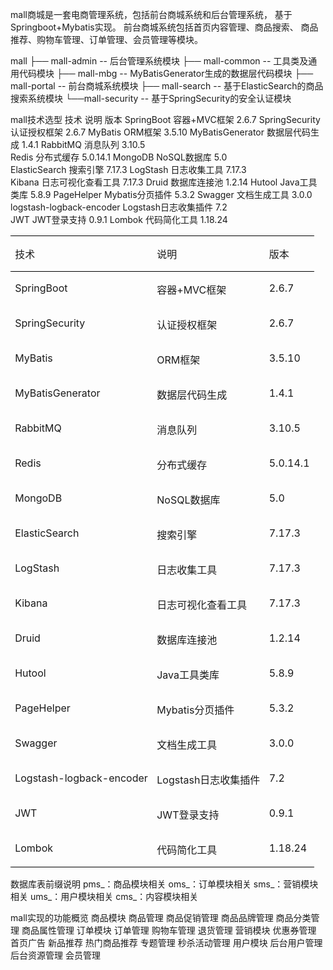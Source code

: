 mall商城是一套电商管理系统，包括前台商城系统和后台管理系统， 基于
Springboot+Mybatis实现。 前台商城系统包括首页内容管理、商品搜索、 商品
推荐、购物车管理、订单管理、会员管理等模块。



mall
├── mall-admin -- 后台管理系统模块
├── mall-common -- 工具类及通用代码模块
├── mall-mbg -- MyBatisGenerator生成的数据层代码模块
├── mall-portal -- 前台商城系统模块
├── mall-search -- 基于ElasticSearch的商品搜索系统模块
└──mall-security -- 基于SpringSecurity的安全认证模块



mall技术选型
技术							            说明                                 版本
SpringBoot					            容器+MVC框架                          2.6.7
SpringSecurity						    认证授权框架                          2.6.7
MyBatis								    ORM框架	                            3.5.10
MyBatisGenerator		                数据层代码生成                        1.4.1
RabbitMQ								消息队列                              3.10.5     
Redis									分布式缓存                            5.0.14.1
MongoDB					                NoSQL数据库                           5.0  
ElasticSearch							搜索引擎                              7.17.3
LogStash								日志收集工具                          7.17.3    
Kibana									日志可视化查看工具                    7.17.3
Druid									数据库连接池                          1.2.14
Hutool									Java工具类库                          5.8.9
PageHelper								Mybatis分页插件                       5.3.2
Swagger								    文档生成工具                          3.0.0
logstash-logback-encoder			    Logstash日志收集插件                  7.2    
JWT                                     JWT登录支持                           0.9.1
Lombok                                  代码简化工具                          1.18.24  

<table class="MsoTableGrid" border="1" cellspacing="0" cellpadding="0" style="border-collapse:collapse;border:none;mso-border-top-alt:solid windowtext .5pt;
 mso-border-bottom-alt:solid windowtext .5pt;mso-yfti-tbllook:1184;mso-padding-alt:
 0cm 5.4pt 0cm 5.4pt;mso-border-insideh:none;mso-border-insidev:none">
 <tbody><tr style="mso-yfti-irow:0;mso-yfti-firstrow:yes">
  <td valign="top" style="border-top:solid windowtext 1.0pt;border-left:none;
  border-bottom:solid windowtext 1.0pt;border-right:none;mso-border-top-alt:
  solid windowtext .5pt;mso-border-bottom-alt:solid windowtext .5pt;padding:
  0cm 5.4pt 0cm 5.4pt">
  <p class="MsoNormal">技术</p>
  </td>
  <td valign="top" style="border-top:solid windowtext 1.0pt;border-left:none;
  border-bottom:solid windowtext 1.0pt;border-right:none;mso-border-top-alt:
  solid windowtext .5pt;mso-border-bottom-alt:solid windowtext .5pt;padding:
  0cm 5.4pt 0cm 5.4pt">
  <p class="MsoNormal">说明</p>
  </td>
  <td valign="top" style="border-top:solid windowtext 1.0pt;border-left:none;
  border-bottom:solid windowtext 1.0pt;border-right:none;mso-border-top-alt:
  solid windowtext .5pt;mso-border-bottom-alt:solid windowtext .5pt;padding:
  0cm 5.4pt 0cm 5.4pt">
  <p class="MsoNormal">版本</p>
  </td>
 </tr>
 <tr style="mso-yfti-irow:1">
  <td valign="top" style="border:none;mso-border-top-alt:solid windowtext .5pt;
  padding:0cm 5.4pt 0cm 5.4pt">
  <p class="MsoNormal"><span class="SpellE"><span lang="EN-US">SpringBoot</span></span></p>
  </td>
  <td valign="top" style="border:none;mso-border-top-alt:solid windowtext .5pt;
  padding:0cm 5.4pt 0cm 5.4pt">
  <p class="MsoNormal">容器<span lang="EN-US">+MVC</span>框架</p>
  </td>
  <td valign="top" style="border:none;mso-border-top-alt:solid windowtext .5pt;
  padding:0cm 5.4pt 0cm 5.4pt">
  <p class="MsoNormal"><span lang="EN-US">2.6.7</span></p>
  </td>
 </tr>
 <tr style="mso-yfti-irow:2">
  <td valign="top" style="border:none;padding:0cm 5.4pt 0cm 5.4pt">
  <p class="MsoNormal"><span class="SpellE"><span lang="EN-US">SpringSecurity</span></span></p>
  </td>
  <td valign="top" style="border:none;padding:0cm 5.4pt 0cm 5.4pt">
  <p class="MsoNormal">认证授权框架</p>
  </td>
  <td valign="top" style="border:none;padding:0cm 5.4pt 0cm 5.4pt">
  <p class="MsoNormal"><span lang="EN-US">2.6.7</span></p>
  </td>
 </tr>
 <tr style="mso-yfti-irow:3">
  <td valign="top" style="border:none;padding:0cm 5.4pt 0cm 5.4pt">
  <p class="MsoNormal"><span class="SpellE"><span lang="EN-US">MyBatis</span></span></p>
  </td>
  <td valign="top" style="border:none;padding:0cm 5.4pt 0cm 5.4pt">
  <p class="MsoNormal"><span lang="EN-US">ORM</span>框架</p>
  </td>
  <td valign="top" style="border:none;padding:0cm 5.4pt 0cm 5.4pt">
  <p class="MsoNormal"><span lang="EN-US">3.5.10</span></p>
  </td>
 </tr>
 <tr style="mso-yfti-irow:4">
  <td valign="top" style="border:none;padding:0cm 5.4pt 0cm 5.4pt">
  <p class="MsoNormal"><span class="SpellE"><span lang="EN-US">MyBatisGenerator</span></span></p>
  </td>
  <td valign="top" style="border:none;padding:0cm 5.4pt 0cm 5.4pt">
  <p class="MsoNormal">数据层代码生成</p>
  </td>
  <td valign="top" style="border:none;padding:0cm 5.4pt 0cm 5.4pt">
  <p class="MsoNormal"><span lang="EN-US">1.4.1</span></p>
  </td>
 </tr>
 <tr style="mso-yfti-irow:5">
  <td valign="top" style="border:none;padding:0cm 5.4pt 0cm 5.4pt">
  <p class="MsoNormal"><span lang="EN-US">RabbitMQ</span></p>
  </td>
  <td valign="top" style="border:none;padding:0cm 5.4pt 0cm 5.4pt">
  <p class="MsoNormal">消息队列</p>
  </td>
  <td valign="top" style="border:none;padding:0cm 5.4pt 0cm 5.4pt">
  <p class="MsoNormal"><span lang="EN-US">3.10.5</span></p>
  </td>
 </tr>
 <tr style="mso-yfti-irow:6">
  <td valign="top" style="border:none;padding:0cm 5.4pt 0cm 5.4pt">
  <p class="MsoNormal"><span lang="EN-US">Redis</span></p>
  </td>
  <td valign="top" style="border:none;padding:0cm 5.4pt 0cm 5.4pt">
  <p class="MsoNormal">分布式缓存</p>
  </td>
  <td valign="top" style="border:none;padding:0cm 5.4pt 0cm 5.4pt">
  <p class="MsoNormal"><span lang="EN-US">5.0.14.1</span></p>
  </td>
 </tr>
 <tr style="mso-yfti-irow:7">
  <td valign="top" style="border:none;padding:0cm 5.4pt 0cm 5.4pt">
  <p class="MsoNormal"><span lang="EN-US">MongoDB</span></p>
  </td>
  <td valign="top" style="border:none;padding:0cm 5.4pt 0cm 5.4pt">
  <p class="MsoNormal"><span lang="EN-US">NoSQL</span>数据库</p>
  </td>
  <td valign="top" style="border:none;padding:0cm 5.4pt 0cm 5.4pt">
  <p class="MsoNormal"><span lang="EN-US">5.0</span></p>
  </td>
 </tr>
 <tr style="mso-yfti-irow:8">
  <td valign="top" style="border:none;padding:0cm 5.4pt 0cm 5.4pt">
  <p class="MsoNormal"><span class="SpellE"><span lang="EN-US">ElasticSearch</span></span></p>
  </td>
  <td valign="top" style="border:none;padding:0cm 5.4pt 0cm 5.4pt">
  <p class="MsoNormal">搜索引擎</p>
  </td>
  <td valign="top" style="border:none;padding:0cm 5.4pt 0cm 5.4pt">
  <p class="MsoNormal"><span lang="EN-US">7.17.3</span></p>
  </td>
 </tr>
 <tr style="mso-yfti-irow:9">
  <td valign="top" style="border:none;padding:0cm 5.4pt 0cm 5.4pt">
  <p class="MsoNormal"><span class="SpellE"><span lang="EN-US">LogStash</span></span><span lang="EN-US"><span style="mso-tab-count:1"> </span></span></p>
  </td>
  <td valign="top" style="border:none;padding:0cm 5.4pt 0cm 5.4pt">
  <p class="MsoNormal">日志收集工具</p>
  </td>
  <td valign="top" style="border:none;padding:0cm 5.4pt 0cm 5.4pt">
  <p class="MsoNormal"><span lang="EN-US">7.17.3</span></p>
  </td>
 </tr>
 <tr style="mso-yfti-irow:10">
  <td valign="top" style="border:none;padding:0cm 5.4pt 0cm 5.4pt">
  <p class="MsoNormal"><span lang="EN-US">Kibana</span></p>
  </td>
  <td valign="top" style="border:none;padding:0cm 5.4pt 0cm 5.4pt">
  <p class="MsoNormal">日志可视化查看工具</p>
  </td>
  <td valign="top" style="border:none;padding:0cm 5.4pt 0cm 5.4pt">
  <p class="MsoNormal"><span lang="EN-US">7.17.3</span></p>
  </td>
 </tr>
 <tr style="mso-yfti-irow:11">
  <td valign="top" style="border:none;padding:0cm 5.4pt 0cm 5.4pt">
  <p class="MsoNormal"><span lang="EN-US">Druid</span></p>
  </td>
  <td valign="top" style="border:none;padding:0cm 5.4pt 0cm 5.4pt">
  <p class="MsoNormal">数据库连接池</p>
  </td>
  <td valign="top" style="border:none;padding:0cm 5.4pt 0cm 5.4pt">
  <p class="MsoNormal"><span lang="EN-US">1.2.14</span></p>
  </td>
 </tr>
 <tr style="mso-yfti-irow:12">
  <td valign="top" style="border:none;padding:0cm 5.4pt 0cm 5.4pt">
  <p class="MsoNormal"><span class="SpellE"><span lang="EN-US">Hutool</span></span></p>
  </td>
  <td valign="top" style="border:none;padding:0cm 5.4pt 0cm 5.4pt">
  <p class="MsoNormal"><span lang="EN-US">Java</span>工具类库</p>
  </td>
  <td valign="top" style="border:none;padding:0cm 5.4pt 0cm 5.4pt">
  <p class="MsoNormal"><span lang="EN-US">5.8.9</span></p>
  </td>
 </tr>
 <tr style="mso-yfti-irow:13">
  <td valign="top" style="border:none;padding:0cm 5.4pt 0cm 5.4pt">
  <p class="MsoNormal"><span class="SpellE"><span lang="EN-US">PageHelper</span></span></p>
  </td>
  <td valign="top" style="border:none;padding:0cm 5.4pt 0cm 5.4pt">
  <p class="MsoNormal"><span class="SpellE"><span lang="EN-US">Mybatis</span></span>分页插件</p>
  </td>
  <td valign="top" style="border:none;padding:0cm 5.4pt 0cm 5.4pt">
  <p class="MsoNormal"><span lang="EN-US">5.3.2</span></p>
  </td>
 </tr>
 <tr style="mso-yfti-irow:14">
  <td valign="top" style="border:none;padding:0cm 5.4pt 0cm 5.4pt">
  <p class="MsoNormal"><span lang="EN-US">Swagger</span></p>
  </td>
  <td valign="top" style="border:none;padding:0cm 5.4pt 0cm 5.4pt">
  <p class="MsoNormal">文档生成工具</p>
  </td>
  <td valign="top" style="border:none;padding:0cm 5.4pt 0cm 5.4pt">
  <p class="MsoNormal"><span lang="EN-US">3.0.0</span></p>
  </td>
 </tr>
 <tr style="mso-yfti-irow:15">
  <td valign="top" style="border:none;padding:0cm 5.4pt 0cm 5.4pt">
  <p class="MsoNormal"><span lang="EN-US">Logstash-<span class="SpellE">logback</span>-encoder</span></p>
  </td>
  <td valign="top" style="border:none;padding:0cm 5.4pt 0cm 5.4pt">
  <p class="MsoNormal"><span lang="EN-US">Logstash</span>日志收集插件</p>
  </td>
  <td valign="top" style="border:none;padding:0cm 5.4pt 0cm 5.4pt">
  <p class="MsoNormal"><span lang="EN-US">7.2 </span></p>
  </td>
 </tr>
 <tr style="mso-yfti-irow:16">
  <td valign="top" style="border:none;padding:0cm 5.4pt 0cm 5.4pt">
  <p class="MsoNormal"><span lang="EN-US">JWT</span></p>
  </td>
  <td valign="top" style="border:none;padding:0cm 5.4pt 0cm 5.4pt">
  <p class="MsoNormal"><span lang="EN-US">JWT</span>登录支持</p>
  </td>
  <td valign="top" style="border:none;padding:0cm 5.4pt 0cm 5.4pt">
  <p class="MsoNormal"><span lang="EN-US">0.9.1</span></p>
  </td>
 </tr>
 <tr style="mso-yfti-irow:17;mso-yfti-lastrow:yes">
  <td valign="top" style="border:none;border-bottom:solid windowtext 1.0pt;
  mso-border-bottom-alt:solid windowtext .5pt;padding:0cm 5.4pt 0cm 5.4pt">
  <p class="MsoNormal"><span lang="EN-US">Lombok</span></p>
  </td>
  <td valign="top" style="border:none;border-bottom:solid windowtext 1.0pt;
  mso-border-bottom-alt:solid windowtext .5pt;padding:0cm 5.4pt 0cm 5.4pt">
  <p class="MsoNormal">代码简化工具</p>
  </td>
  <td valign="top" style="border:none;border-bottom:solid windowtext 1.0pt;
  mso-border-bottom-alt:solid windowtext .5pt;padding:0cm 5.4pt 0cm 5.4pt">
  <p class="MsoNormal"><span lang="EN-US">1.18.24</span></p>
  </td>
 </tr>
</tbody></table>


数据库表前缀说明
pms_：商品模块相关
oms_：订单模块相关
sms_：营销模块相关
ums_：用户模块相关
cms_：内容模块相关



mall实现的功能概览
商品模块
    商品管理
    商品促销管理
    商品品牌管理
    商品分类管理
    商品属性管理
订单模块
    订单管理
    购物车管理
    退货管理
营销模块
    优惠券管理
    首页广告
    新品推荐
    热门商品推荐
    专题管理
    秒杀活动管理
用户模块
    后台用户管理
    后台资源管理
    会员管理
